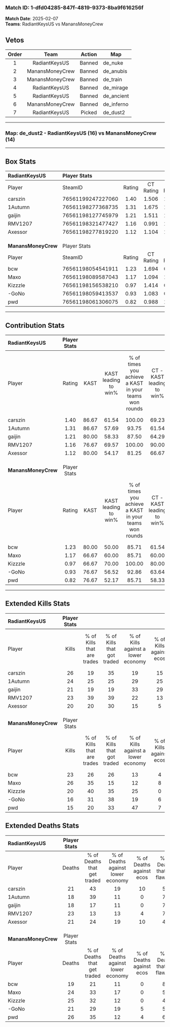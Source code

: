 ### Match ID: 1-dfd04285-847f-4819-9373-8ba9f616256f  
**Match Date**: 2025-02-07  
**Teams**: RadiantKeysUS vs ManansMoneyCrew  

## Vetos  

| Order | Team | Action | Map |
| :---: | :--: | :----: | --- |
| 1 | RadiantKeysUS | Banned | de_nuke |
| 2 | ManansMoneyCrew | Banned | de_anubis |
| 3 | ManansMoneyCrew | Banned | de_train |
| 4 | RadiantKeysUS | Banned | de_mirage |
| 5 | RadiantKeysUS | Banned | de_ancient |
| 6 | ManansMoneyCrew | Banned | de_inferno |
| 7 | RadiantKeysUS | Picked | de_dust2 |

---  

### **Map**: de_dust2 - RadiantKeysUS (16) vs ManansMoneyCrew (14)  
---  

## Box Stats  

| **RadiantKeysUS**   | Player Stats      |        |           |          |       |      |       |         |        |      |     |
| :- | :- | :-: | :-: | :-: | :-: | :-: | :-: | :-: | :-: | :-: | :-: |
| Player              | SteamID           | Rating | CT Rating | T Rating | KAST  | ADR  | Kills | Assists | Deaths | K/D  | HS% |
| carszin             | 76561199247227060 |  1.40  |   1.506   |  1.617   | 86.67 | 95.2 |  26   |    8    |   21   | 1.24 | 42  |
| 1Autumn             | 76561198277368735 |  1.31  |   1.675   |  1.200   | 86.67 | 74.0 |  24   |    3    |   18   | 1.33 | 37  |
| gaijin              | 76561198127745979 |  1.21  |   1.511   |  1.022   | 80.00 | 75.8 |  21   |   12    |   18   | 1.17 | 33  |
| RMV1207             | 76561198321477427 |  1.16  |   0.991   |  1.432   | 76.67 | 82.8 |  23   |    5    |   23   | 1.00 | 60  |
| Axessor             | 76561198277819220 |  1.12  |   1.104   |  1.318   | 80.00 | 74.1 |  20   |   11    |   21   | 0.95 | 55  |
|                     |                   |        |           |          |       |      |       |         |        |      |     |
|                     |                   |        |           |          |       |      |       |         |        |      |     |
|                     |                   |        |           |          |       |      |       |         |        |      |     |
| **ManansMoneyCrew** | Player Stats      |        |           |          |       |      |       |         |        |      |     |
| Player              | SteamID           | Rating | CT Rating | T Rating | KAST  | ADR  | Kills | Assists | Deaths | K/D  | HS% |
| bcw                 | 76561198054541911 |  1.23  |   1.694   |  0.918   | 80.00 | 78.4 |  23   |    4    |   19   | 1.21 | 30  |
| Maxo                | 76561198089587043 |  1.17  |   1.094   |  1.556   | 66.67 | 86.1 |  26   |    7    |   24   | 1.08 | 65  |
| Kizzzle             | 76561198156538210 |  0.97  |   1.414   |  0.817   | 66.67 | 78.8 |  20   |   12    |   25   | 0.80 | 60  |
| -GoNo               | 76561198059413537 |  0.93  |   1.083   |  0.996   | 76.67 | 60.6 |  16   |    9    |   21   | 0.76 | 31  |
| pwd                 | 76561198061306075 |  0.82  |   0.988   |  1.114   | 76.67 | 63.5 |  15   |    9    |   26   | 0.58 | 53  |
---  

## Contribution Stats  

| **RadiantKeysUS**   | Player Stats |       |                      |                                                        |                           |                                                             |                          |                                                            |
| :- | :-: | :-: | :-: | :-: | :-: | :-: | :-: | :-: |
| Player              |    Rating    | KAST  | KAST leading to win% | % of times you achieve a KAST in your teams won rounds | CT - KAST leading to win% | CT - % of times you achieve a KAST in your teams won rounds | T - KAST leading to win% | T - % of times you achieve a KAST in your teams won rounds |
| carszin             |     1.40     | 86.67 |        61.54         |                         100.00                         |           69.23           |                           100.00                            |          53.85           |                           100.00                           |
| 1Autumn             |     1.31     | 86.67 |        57.69         |                         93.75                          |           61.54           |                            88.89                            |          53.85           |                           100.00                           |
| gaijin              |     1.21     | 80.00 |        58.33         |                         87.50                          |           64.29           |                           100.00                            |          50.00           |                           71.43                            |
| RMV1207             |     1.16     | 76.67 |        69.57         |                         100.00                         |           90.00           |                           100.00                            |          53.85           |                           100.00                           |
| Axessor             |     1.12     | 80.00 |        54.17         |                         81.25                          |           66.67           |                            88.89                            |          41.67           |                           71.43                            |
|                     |              |       |                      |                                                        |                           |                                                             |                          |                                                            |
|                     |              |       |                      |                                                        |                           |                                                             |                          |                                                            |
|                     |              |       |                      |                                                        |                           |                                                             |                          |                                                            |
| **ManansMoneyCrew** | Player Stats |       |                      |                                                        |                           |                                                             |                          |                                                            |
| Player              |    Rating    | KAST  | KAST leading to win% | % of times you achieve a KAST in your teams won rounds | CT - KAST leading to win% | CT - % of times you achieve a KAST in your teams won rounds | T - KAST leading to win% | T - % of times you achieve a KAST in your teams won rounds |
| bcw                 |     1.23     | 80.00 |        50.00         |                         85.71                          |           61.54           |                           100.00                            |          36.36           |                           66.67                            |
| Maxo                |     1.17     | 66.67 |        60.00         |                         85.71                          |           60.00           |                            75.00                            |          60.00           |                           100.00                           |
| Kizzzle             |     0.97     | 66.67 |        70.00         |                         100.00                         |           80.00           |                           100.00                            |          60.00           |                           100.00                           |
| -GoNo               |     0.93     | 76.67 |        56.52         |                         92.86                          |           63.64           |                            87.50                            |          50.00           |                           100.00                           |
| pwd                 |     0.82     | 76.67 |        52.17         |                         85.71                          |           58.33           |                            87.50                            |          45.45           |                           83.33                            |
---  

## Extended Kills Stats  

| **RadiantKeysUS**   | Player Stats |                            |                            |                                    |                         |                              |                                 |                                       |                    |           |
| :- | :-: | :-: | :-: | :-: | :-: | :-: | :-: | :-: | :-: | :-: |
| Player              |    Kills     | % of Kills that are trades | % of Kills that got traded | % of Kills against a lower economy | % of Kills against ecos | % of Kills that are flawless | % of Kills that are close duels | % of Kills that are assisted by flash | Pistol Round Kills | AWP Kills |
| carszin             |      26      |             19             |             35             |                 19                 |           15            |              62              |                8                |                  23                   |         2          |     0     |
| 1Autumn             |      24      |             25             |             25             |                 29                 |           25            |              63              |                0                |                  13                   |         3          |    10     |
| gaijin              |      21      |             19             |             19             |                 33                 |           29            |              52              |               14                |                   5                   |         1          |     0     |
| RMV1207             |      23      |             39             |             39             |                 22                 |           13            |              74              |                4                |                   9                   |         2          |     0     |
| Axessor             |      20      |             20             |             30             |                 15                 |            5            |              50              |               10                |                   5                   |         2          |     0     |
|                     |              |                            |                            |                                    |                         |                              |                                 |                                       |                    |           |
|                     |              |                            |                            |                                    |                         |                              |                                 |                                       |                    |           |
|                     |              |                            |                            |                                    |                         |                              |                                 |                                       |                    |           |
| **ManansMoneyCrew** | Player Stats |                            |                            |                                    |                         |                              |                                 |                                       |                    |           |
| Player              |    Kills     | % of Kills that are trades | % of Kills that got traded | % of Kills against a lower economy | % of Kills against ecos | % of Kills that are flawless | % of Kills that are close duels | % of Kills that are assisted by flash | Pistol Round Kills | AWP Kills |
| bcw                 |      23      |             26             |             26             |                 13                 |            4            |              70              |                9                |                   0                   |         1          |    14     |
| Maxo                |      26      |             35             |             15             |                 12                 |            8            |              73              |                0                |                   8                   |         2          |     0     |
| Kizzzle             |      20      |             40             |             35             |                 25                 |            0            |              60              |                0                |                   0                   |         0          |     0     |
| -GoNo               |      16      |             31             |             38             |                 19                 |            6            |              56              |                6                |                   0                   |         0          |     0     |
| pwd                 |      15      |             20             |             33             |                 47                 |            7            |              73              |               13                |                   0                   |         1          |     0     |
## Extended Deaths Stats  

| **RadiantKeysUS**   | Player Stats |                             |                                   |                          |                               |                            |                           |               |
| :- | :-: | :-: | :-: | :-: | :-: | :-: | :-: | :-: |
| Player              |    Deaths    | % of Deaths that get traded | % of Deaths against lower economy | % of Deaths against ecos | % of Deaths that are flawless | % of Deaths that are close | % of Deaths while blinded | Deaths to AWP |
| carszin             |      21      |             43              |                19                 |            10            |              57               |             10             |             0             |       2       |
| 1Autumn             |      18      |             39              |                11                 |            0             |              78               |             6              |             0             |       3       |
| gaijin              |      18      |             17              |                11                 |            0             |              78               |             6              |             0             |       5       |
| RMV1207             |      23      |             13              |                13                 |            4             |              70               |             0              |             4             |       3       |
| Axessor             |      21      |             24              |                19                 |            10            |              48               |             5              |             5             |       1       |
|                     |              |                             |                                   |                          |                               |                            |                           |               |
|                     |              |                             |                                   |                          |                               |                            |                           |               |
|                     |              |                             |                                   |                          |                               |                            |                           |               |
| **ManansMoneyCrew** | Player Stats |                             |                                   |                          |                               |                            |                           |               |
| Player              |    Deaths    | % of Deaths that get traded | % of Deaths against lower economy | % of Deaths against ecos | % of Deaths that are flawless | % of Deaths that are close | % of Deaths while blinded | Deaths to AWP |
| bcw                 |      19      |             21              |                11                 |            0             |              84               |             0              |             5             |       2       |
| Maxo                |      24      |             33              |                17                 |            0             |              58               |             0              |            13             |       5       |
| Kizzzle             |      25      |             32              |                12                 |            0             |              48               |             12             |            12             |       2       |
| -GoNo               |      21      |             29              |                19                 |            5             |              52               |             5              |            24             |       0       |
| pwd                 |      26      |             35              |                12                 |            4             |              65               |             15             |             4             |       1       |
